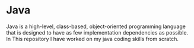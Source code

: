 # Java
Java is a high-level, class-based, object-oriented programming language that is designed to have as few implementation dependencies as possible.
In This repository I have worked on my java coding skills from scratch.
